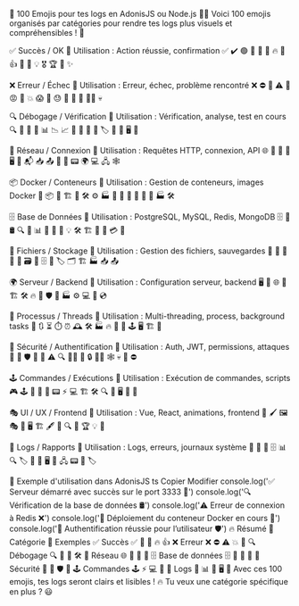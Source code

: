 🚀 100 Emojis pour tes logs en AdonisJS ou Node.js 🎨📜
Voici 100 emojis organisés par catégories pour rendre tes logs plus visuels et compréhensibles ! 🎯

✅ Succès / OK
🔹 Utilisation : Action réussie, confirmation
✅ ✔️ 🟢 🎉 🎯 🚀 🔥 🌟 👍 🙌 🎊 💡 🎖️ 🏆 💯 ✨

❌ Erreur / Échec
🔹 Utilisation : Erreur, échec, problème rencontré
❌ ⛔ 🛑 ⚠️ 🔴 😡 🤬 💥 😱 🤯 😓 🔻 🚫 📛 🏴‍☠️ 💀

🔍 Débogage / Vérification
🔹 Utilisation : Vérification, analyse, test en cours
🔍 🔎 🧐 📡 📊 📉 📈 👀 📝 🔬 📌 🏷️ 🔄 💾 🖥️ 🔗

📡 Réseau / Connexion
🔹 Utilisation : Requêtes HTTP, connexion, API
🌐 📡 📶 🛜 🖥️ 📨 📬 📥 📤 🔄 🔗 📟 🌍 💻 🖧 🕸️

📦 Docker / Conteneurs
🔹 Utilisation : Gestion de conteneurs, images Docker
🐳 📦 🚢 🏗️ 🔄 🛠️ ⚙️ 🏭 🚀 🔗 📜 🛑 🚧 🔋 🏭 🛠

🗄️ Base de Données
🔹 Utilisation : PostgreSQL, MySQL, Redis, MongoDB
🗄️ 💾 🛢️ 🔍 🏦 📊 📝 🧠 🔄 💡 🛠️ 🏗️ 📡 📑 💳 🔢

💾 Fichiers / Stockage
🔹 Utilisation : Gestion des fichiers, sauvegardes
📁 📂 💾 📌 📜 🗃️ 📑 🗄️ 🔖 🏷️ 🗂️ 🏗️ 🏭 📥 📤

🌍 Serveur / Backend
🔹 Utilisation : Configuration serveur, backend
🖥️ 🏢 🌐 🔄 🏗️ 🛠️ 🔥 🚀 🛡️ 📡 🏭 ⚙️ 💻 🔧 💿

🔄 Processus / Threads
🔹 Utilisation : Multi-threading, process, background tasks
🔄 🔃 ⏳ ⏱️ ⏰ 🕰️ 🛠️ 🏭 🔥 🚦 🚀 🕹️ 🖥️ 🏗️ 🚧

🔐 Sécurité / Authentification
🔹 Utilisation : Auth, JWT, permissions, attaques
🔐 🔑 🛡️ 🚨 📛 ⚠️ 🔍 🕵️‍♂️ 📜 🔒 🏴‍☠️ 🕸️ 💀 🚫 ⛔

🕹️ Commandes / Exécutions
🔹 Utilisation : Exécution de commandes, scripts
🎮 🕹️ 🚀 🔄 📜 📟 ⚡ 💻 🏗️ 🛠️ 🔍 🎯 🖥️ 📡 🏢

🎭 UI / UX / Frontend
🔹 Utilisation : Vue, React, animations, frontend
🎨 🖌️ 🖼️ 🎭 📱 🖥️ 🏗️ 🖋️ 🚀 🔍 🌈 🏆 💡 🚦

📜 Logs / Rapports
🔹 Utilisation : Logs, erreurs, journaux système
📜 📑 📝 🗄️ 📊 🔍 🏷️ 🔗 💾 🖥️ 🏢 🖧 📟 🚦 🏷️

🚀 Exemple d'utilisation dans AdonisJS
ts
Copier
Modifier
console.log('✅ Serveur démarré avec succès sur le port 3333 🎉')
console.log('🔍 Vérification de la base de données 🛢️')
console.log('⚠️ Erreur de connexion à Redis ❌')
console.log('🐳 Déploiement du conteneur Docker en cours 🚢')
console.log('🔐 Authentification réussie pour l’utilisateur 🛡️')
🔥 Résumé
📂 Catégorie	🎨 Exemples
✅ Succès	✅ 🎉 🚀 🔥 👍
❌ Erreur	❌ ⛔ ⚠️ 💥 🔴
🔍 Débogage	🔍 👀 📡 🛠️
📡 Réseau	🌐 📶 🔗 📡
🗄️ Base de données	🗄️ 💾 🏦 🧠
🔐 Sécurité	🔐 🔑 🛡️ 🚨
🕹️ Commandes	🕹️ ⚡ 💻 🚀
📜 Logs	📜 📊 📝 🖥️
🚀 Avec ces 100 emojis, tes logs seront clairs et lisibles ! 🔥
Tu veux une catégorie spécifique en plus ? 😃